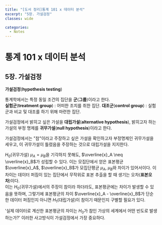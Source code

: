 ```yaml
---
title: "[도서 정리]통계 101 x 데이터 분석"
excerpt: "5장. 가설검정"
classes: wide

categories:
  - Notes
---
```

# 통계 101 x 데이터 분석
## 5장. 가설검정

**가설검정**(**hypothesis testing**)

통계학에서는 특정 동일 조건의 집단을 **군**(**그룹**)이라고 한다.  
**실험군**(**treatment group**) : 어떠한 조치를 취한 집단.
**대조군**(**control group**) : 실험군과 비교 및 대조를 하기 위해 마련한 집단.

가설검정에서 밝히고 싶은 가설을 **대립가설**(**alternative hypothesis**), 밝히고자 하는 가설의 부정 명제를 **귀무가설**(**null hypothesis**)이라고 한다.

가설검정에서는 "참"이라고 주장하고 싶은 가설을 확인하고자 부정명제인 귀무가설을 세우고, 이 귀무가설이 틀렸음을 주장하는 것으로 대립가설을 지지한다.

$H_0$(귀무가설) $\mu_{A} = \mu_{B}$을 기각하지 못해도, $\overline{x}_A \neq \overline{x}_B$가 성립할 수 있다. 이는 모집단에서 얻은 표본평균 $\overline{x}_A$, $\overline{x}_B$가 모집단평균 $\mu_{A}$, $\mu_{B}$와 차이가 있어서이다. 이 차이는 데이터 퍼짐이 있는 집단에서 무작위로 표본 추출을 할 때 생기는 오차(**표본오차**)이다.  
이는 $H_0$(귀무가설)에서의 주장이 참이라 하더라도, 표본평균에는 차이가 발생할 수 있음을 뜻하며, 그렇기에 표본평균의 차이 $\overline{x}_A - \overline{x}_B$가 단순한 데이터 퍼짐인지 아니면 $H_1$(대립가설)이 참이기 때문인지 구별할 필요가 있다.

'실제 데이터로 계산한 표본평균의 차이는 $H_0$가 참인 가상의 세계에서 어떤 빈도로 발생하는가?' 이러한 사고방식이 가설검정에서 가장 중요하다.